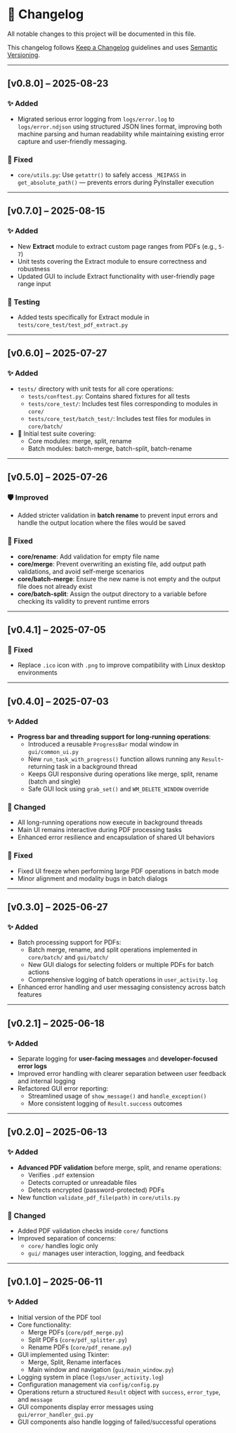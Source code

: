 # 📄 Changelog

All notable changes to this project will be documented in this file.

This changelog follows [Keep a Changelog](https://keepachangelog.com/en/1.0.0/) guidelines and uses [Semantic Versioning](https://semver.org/).

---

## [v0.8.0] – 2025-08-23

### ✨ Added
- Migrated serious error logging from `logs/error.log` to `logs/error.ndjson` using structured JSON lines format, improving both machine parsing and human readability while maintaining existing error capture and user-friendly messaging.

### 🐞 Fixed
- `core/utils.py`: Use `getattr()` to safely access `_MEIPASS` in `get_absolute_path()` — prevents errors during PyInstaller execution

---

## [v0.7.0] – 2025-08-15

### ✨ Added
- New **Extract** module to extract custom page ranges from PDFs (e.g., `5-7`)
- Unit tests covering the Extract module to ensure correctness and robustness
- Updated GUI to include Extract functionality with user-friendly page range input

### 🧪 Testing
- Added tests specifically for Extract module in `tests/core_test/test_pdf_extract.py`

---

## [v0.6.0] – 2025-07-27

### ✨ Added
- `tests/` directory with unit tests for all core operations:
  - `tests/conftest.py`: Contains shared fixtures for all tests
  - `tests/core_test/`: Includes test files corresponding to modules in `core/`
  - `tests/core_test/batch_test/`: Includes test files for modules in `core/batch/`
- 🧪 Initial test suite covering:
  - Core modules: merge, split, rename
  - Batch modules: batch-merge, batch-split, batch-rename
  
---

## [v0.5.0] – 2025-07-26

### 🛡️ Improved
- Added stricter validation in **batch rename** to prevent input errors and handle the output location where the files would be saved

### 🐞 Fixed
- **core/rename**: Add validation for empty file name
- **core/merge**: Prevent overwriting an existing file, add output path validations, and avoid self-merge scenarios
- **core/batch-merge**: Ensure the new name is not empty and the output file does not already exist
- **core/batch-split**: Assign the output directory to a variable before checking its validity to prevent runtime errors

---

## [v0.4.1] – 2025-07-05

### 🐞 Fixed
- Replace `.ico` icon with `.png` to improve compatibility with Linux desktop environments

---

## [v0.4.0] – 2025-07-03

### ✨ Added
- **Progress bar and threading support for long-running operations**:
  - Introduced a reusable `ProgressBar` modal window in `gui/common_ui.py`
  - New `run_task_with_progress()` function allows running any `Result`-returning task in a background thread
  - Keeps GUI responsive during operations like merge, split, rename (batch and single)
  - Safe GUI lock using `grab_set()` and `WM_DELETE_WINDOW` override
  

### 🔧 Changed
- All long-running operations now execute in background threads
- Main UI remains interactive during PDF processing tasks
- Enhanced error resilience and encapsulation of shared UI behaviors

### 🐞 Fixed
- Fixed UI freeze when performing large PDF operations in batch mode
- Minor alignment and modality bugs in batch dialogs

---

## [v0.3.0] – 2025-06-27

### ✨ Added
- Batch processing support for PDFs:
  - Batch merge, rename, and split operations implemented in `core/batch/` and `gui/batch/`
  - New GUI dialogs for selecting folders or multiple PDFs for batch actions
  - Comprehensive logging of batch operations in `user_activity.log`
- Enhanced error handling and user messaging consistency across batch features

---

## [v0.2.1] – 2025-06-18

### ✨ Added

- Separate logging for **user-facing messages** and **developer-focused error logs**
- Improved error handling with clearer separation between user feedback and internal logging
- Refactored GUI error reporting:
  - Streamlined usage of `show_message()` and `handle_exception()`
  - More consistent logging of `Result.success` outcomes

---

## [v0.2.0] – 2025-06-13

### ✨ Added
- **Advanced PDF validation** before merge, split, and rename operations:
  - Verifies `.pdf` extension
  - Detects corrupted or unreadable files
  - Detects encrypted (password-protected) PDFs
- New function `validate_pdf_file(path)` in `core/utils.py`

### 🔧 Changed
- Added PDF validation checks inside `core/` functions
- Improved separation of concerns:
  - `core/` handles logic only
  - `gui/` manages user interaction, logging, and feedback

---

## [v0.1.0] – 2025-06-11

### ✨ Added
- Initial version of the PDF tool
- Core functionality:
  - Merge PDFs (`core/pdf_merge.py`)
  - Split PDFs (`core/pdf_splitter.py`)
  - Rename PDFs (`core/pdf_rename.py`)
- GUI implemented using Tkinter:
  - Merge, Split, Rename interfaces
  - Main window and navigation (`gui/main_window.py`)
- Logging system in place (`logs/user_activity.log`)
- Configuration management via `config/config.py`
- Operations return a structured `Result` object with `success`, `error_type`, and `message`
- GUI components display error messages using `gui/error_handler_gui.py`
- GUI components also handle logging of failed/successful operations
